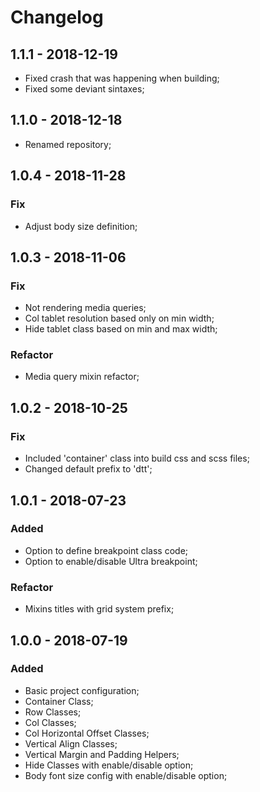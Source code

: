 # Changelog

## 1.1.1 - 2018-12-19
- Fixed crash that was happening when building;
- Fixed some deviant sintaxes;

## 1.1.0 - 2018-12-18
- Renamed repository;

## 1.0.4 - 2018-11-28
### Fix
- Adjust body size definition;

## 1.0.3 - 2018-11-06
### Fix
- Not rendering media queries;
- Col tablet resolution based only on min width;
- Hide tablet class based on min and max width;

### Refactor
- Media query mixin refactor;

## 1.0.2 - 2018-10-25
### Fix
- Included 'container' class into build css and scss files;
- Changed default prefix to 'dtt';


## 1.0.1 - 2018-07-23
### Added
- Option to define breakpoint class code;
- Option to enable/disable Ultra breakpoint;

### Refactor
- Mixins titles with grid system prefix;

## 1.0.0 - 2018-07-19
### Added
- Basic project configuration;
- Container Class;
- Row Classes;
- Col Classes;
- Col Horizontal Offset Classes;
- Vertical Align Classes;
- Vertical Margin and Padding Helpers;
- Hide Classes with enable/disable option;
- Body font size config with enable/disable option;